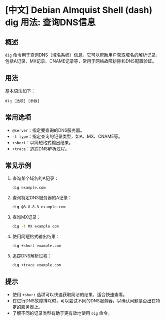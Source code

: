 # [中文] Debian Almquist Shell (dash) dig 用法: 查询DNS信息

## 概述
`dig` 命令用于查询DNS（域名系统）信息。它可以帮助用户获取域名的解析记录，包括A记录、MX记录、CNAME记录等，常用于网络故障排除和DNS配置验证。

## 用法
基本语法如下：
```
dig [选项] [参数]
```

## 常用选项
- `@server`：指定要查询的DNS服务器。
- `-t type`：指定查询的记录类型，如A、MX、CNAME等。
- `+short`：以简短格式输出结果。
- `+trace`：追踪DNS解析过程。

## 常见示例
1. 查询某个域名的A记录：
   ```bash
   dig example.com
   ```

2. 查询特定DNS服务器的A记录：
   ```bash
   dig @8.8.8.8 example.com
   ```

3. 查询MX记录：
   ```bash
   dig -t MX example.com
   ```

4. 使用简短格式输出结果：
   ```bash
   dig +short example.com
   ```

5. 追踪DNS解析过程：
   ```bash
   dig +trace example.com
   ```

## 提示
- 使用 `+short` 选项可以快速获取简洁的结果，适合快速查看。
- 在进行DNS故障排除时，可以尝试不同的DNS服务器，以确认问题是否出在特定的服务器上。
- 了解不同的记录类型有助于更有效地使用 `dig` 命令。